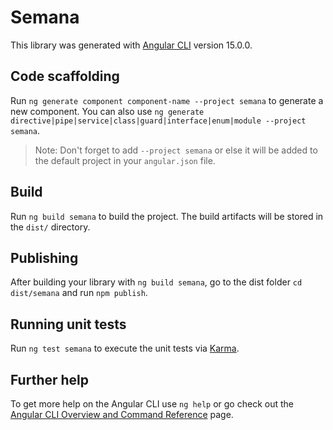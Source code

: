 # Semana

This library was generated with [Angular CLI](https://github.com/angular/angular-cli) version 15.0.0.

## Code scaffolding

Run `ng generate component component-name --project semana` to generate a new component. You can also use `ng generate directive|pipe|service|class|guard|interface|enum|module --project semana`.
> Note: Don't forget to add `--project semana` or else it will be added to the default project in your `angular.json` file. 

## Build

Run `ng build semana` to build the project. The build artifacts will be stored in the `dist/` directory.

## Publishing

After building your library with `ng build semana`, go to the dist folder `cd dist/semana` and run `npm publish`.

## Running unit tests

Run `ng test semana` to execute the unit tests via [Karma](https://karma-runner.github.io).

## Further help

To get more help on the Angular CLI use `ng help` or go check out the [Angular CLI Overview and Command Reference](https://angular.io/cli) page.
